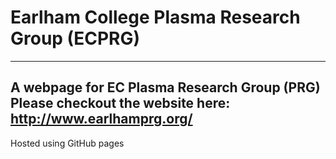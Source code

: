 # Earlham College Plasma Research Group (ECPRG)
---
A webpage for EC Plasma Research Group (PRG)
Please checkout the website here: 
http://www.earlhamprg.org/
---
Hosted using GitHub pages
